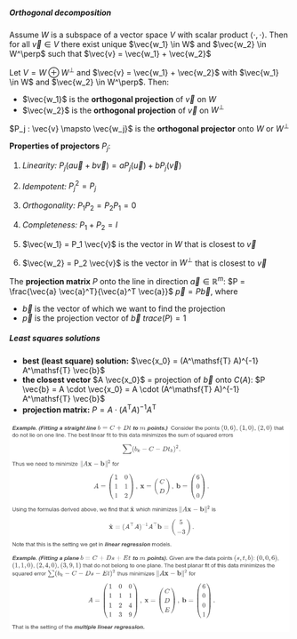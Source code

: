 ##### Orthogonal decomposition
Assume $W$ is a subspace of a vector space $V$ with scalar product $\langle \cdot, \cdot \rangle$. Then for all $\vec{v} \in V$ there exist unique $\vec{w_1} \in W$ and $\vec{w_2} \in W^\perp$ such that $\vec{v} = \vec{w_1} + \vec{w_2}$

Let $V = W \oplus W^\perp$ and $\vec{v} = \vec{w_1} + \vec{w_2}$ with $\vec{w_1} \in W$ and $\vec{w_2} \in W^\perp$. Then:
* $\vec{w_1}$ is the **orthogonal projection** of $\vec{v}$ on $W$
* $\vec{w_2}$ is the **orthogonal projection** of $\vec{v}$ on $W^\perp$

$P_j : \vec{v} \mapsto \vec{w_j}$ is the **orthogonal projector** onto $W$ or $W^\perp$

**Properties of projectors** $P_j$:
1. *Linearity:*  $P_j (a \vec{u} + b \vec{v}) = a P_j(\vec{u}) + bP_j(\vec{v})$
2. *Idempotent:*  $P_j^2 = P_j$
3. *Orthogonality:*  $P_1 P_2 = P_2 P_1 = 0$
4. *Completeness:*  $P_1 + P_2 = I$

5. $\vec{w_1} = P_1 \vec{v}$ is the vector in $W$ that is closest to $\vec{v}$
6. $\vec{w_2} = P_2 \vec{v}$ is the vector in $W^\perp$ that is closest to $\vec{v}$

The **projection matrix** $P$ onto the line in direction $\vec{a} \in \mathbb{R}^m$: $P = \frac{\vec{a} \vec{a}^T}{\vec{a}^T \vec{a}}$
$\vec{p} = P \vec{b}$, where
* $\vec{b}$ is the vector of which we want to find the projection
* $\vec{p}$ is the projection vector of $\vec{b}$
$trace(P) = 1$


##### Least squares solutions
* **best (least square) solution:**  $\vec{x_0} = (A^\mathsf{T} A)^{-1} A^\mathsf{T} \vec{b}$
* **the closest vector** $A \vec{x_0}$ = projection of $\vec{b}$ onto $C(A)$:  $P \vec{b} = A \cdot \vec{x_0} = A \cdot (A^\mathsf{T} A)^{-1} A^\mathsf{T} \vec{b}$
* **projection matrix:**  $P = A \cdot (A^\mathsf{T} A)^{-1} A^\mathsf{T}$

![](img/img_5.png)
